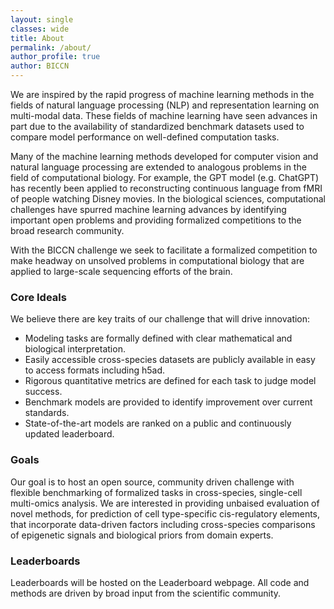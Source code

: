 ```yaml
---
layout: single
classes: wide
title: About
permalink: /about/
author_profile: true
author: BICCN
---
```


We are inspired by the rapid progress of machine learning methods in the fields of natural language processing (NLP) and representation learning on multi-modal data. These fields of machine learning have seen advances in part due to the availability of standardized benchmark datasets used to compare model performance on well-defined computation tasks. 

Many of the machine learning methods developed for computer vision and natural language processing are extended to analogous problems in the field of computational biology. For example, the GPT model (e.g. ChatGPT) has recently been applied to reconstructing continuous language from fMRI of people watching Disney movies. In the biological sciences, computational  challenges have spurred machine learning advances by identifying important open problems and providing formalized competitions to the broad research community. 

With the BICCN challenge we seek to facilitate a formalized competition to make headway on unsolved problems in computational biology that are applied to large-scale sequencing efforts of the brain.  

### Core Ideals

We believe there are key traits of our challenge that will drive innovation:

* Modeling tasks are formally defined with clear mathematical and biological interpretation.
* Easily accessible cross-species datasets are publicly available in easy to access formats including h5ad.
* Rigorous quantitative metrics are defined for each task to judge model success.
* Benchmark models are provided to identify improvement over current standards.
* State-of-the-art models are ranked on a public and continuously updated leaderboard.

### Goals

Our goal is to host an open source, community driven challenge with flexible benchmarking of formalized tasks in cross-species, single-cell multi-omics analysis. We are interested in providing unbaised evaluation of novel methods, for prediction of cell type-specific cis-regulatory elements, that incorporate data-driven factors including cross-species comparisons of epigenetic signals and biological priors from domain experts.

### Leaderboards

Leaderboards will be hosted on the Leaderboard webpage. All code and methods are driven by broad input from the scientific community.

